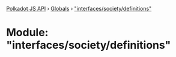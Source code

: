 [Polkadot JS API](../README.md) › [Globals](../globals.md) › ["interfaces/society/definitions"](_interfaces_society_definitions_.md)

# Module: "interfaces/society/definitions"



